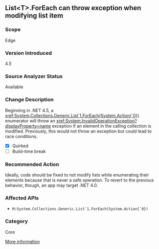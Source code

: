 ## List&lt;T&gt;.ForEach can throw exception when modifying list item

### Scope
Edge

### Version Introduced
4.5

### Source Analyzer Status
Available

### Change Description

Beginning in .NET 4.5, a
<xref:System.Collections.Generic.List`1.ForEach(System.Action{`0})>
enumerator will throw an
<xref:System.InvalidOperationException?displayProperty=name> exception if an
element in the calling collection is modified. Previously, this would not throw
an exception but could lead to race conditions.

- [x] Quirked
- [ ] Build-time break

### Recommended Action

Ideally, code should be fixed to not modify lists while enumerating their
elements because that is never a safe operation. To revert to the previous
behavior, though, an app may target .NET 4.0.

### Affected APIs
* ``M:System.Collections.Generic.List`1.ForEach(System.Action{`0})``

### Category
Core

[More information](https://msdn.microsoft.com/en-us/library/hh367887\(v=vs.110\).aspx#core)

<!-- breaking change id: 5 -->

